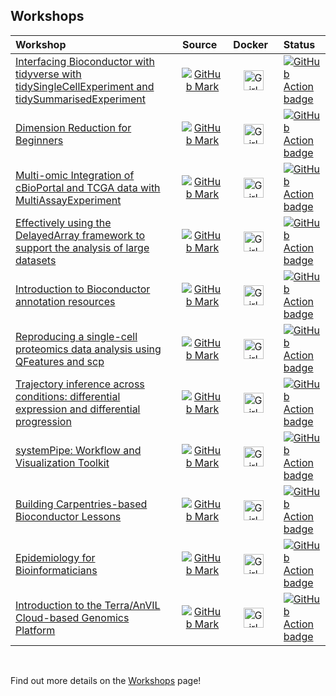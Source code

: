 
## Workshops

| Workshop                                                                                                                                                           |                                                 Source                                                    |                                                                                  Docker                                                                                     | Status                                                                                                                                                                                                               |
|:-------------------------------------------------------------------------------------------------------------------------------------------------------------------|:---------------------------------------------------------------------------------------------------------:|:---------------------------------------------------------------------------------------------------------------------------------------------------------------------------:|:---------------------------------------------------------------------------------------------------------------------------------------------------------------------------------------------------------------------|
| [Interfacing Bioconductor with tidyverse with tidySingleCellExperiment and tidySummarisedExperiment](https://stemangiola.github.io/bioc2021_tidytranscriptomics)   | [![GitHub Mark](/img/GitHub-Mark-32px.png)](https://github.com/stemangiola/bioc2021_tidytranscriptomics)  | [<img src='/img/docker-vertical-logo-monochromatic.png' alt='Girl in a jacket' width='32' height='32'>](https://hub.docker.com/r/stemangiola/bioc2021_tidytranscriptomics)  | [![GitHub Action badge](https://github.com/stemangiola/bioc2021_tidytranscriptomics/workflows/.github/workflows/basic_checks.yaml/badge.svg)](https://github.com/stemangiola/bioc2021_tidytranscriptomics/actions)   |
| [Dimension Reduction for Beginners](https://aedin.github.io/PCAworkshop)                                                                                           |             [![GitHub Mark](/img/GitHub-Mark-32px.png)](https://github.com/aedin/PCAworkshop)             |       [<img src='/img/docker-vertical-logo-monochromatic.png' alt='Girl in a jacket' width='32' height='32'>](https://hub.docker.com/r/aculhane/pcabiocworkshop2020)        | [![GitHub Action badge](https://github.com/aedin/PCAworkshop/workflows/.github/workflows/basic_checks.yaml/badge.svg)](https://github.com/aedin/PCAworkshop/actions)                                                 |
| [Multi-omic Integration of cBioPortal and TCGA data with MultiAssayExperiment](https://waldronlab.github.io/MultiAssayWorkshop)                                    |       [![GitHub Mark](/img/GitHub-Mark-32px.png)](https://github.com/waldronlab/MultiAssayWorkshop)       |         [<img src='/img/docker-vertical-logo-monochromatic.png' alt='Girl in a jacket' width='32' height='32'>](https://hub.docker.com/r/mr148/multiassayworkshop)          | [![GitHub Action badge](https://github.com/waldronlab/MultiAssayWorkshop/workflows/MAEWorkshopCheck/badge.svg)](https://github.com/waldronlab/MultiAssayWorkshop/actions)                                            |
| [Effectively using the DelayedArray framework to support the analysis of large datasets](https://PeteHaitch.github.io/BioC2021_DelayedArray_workshop)              | [![GitHub Mark](/img/GitHub-Mark-32px.png)](https://github.com/PeteHaitch/BioC2021_DelayedArray_workshop) | [<img src='/img/docker-vertical-logo-monochromatic.png' alt='Girl in a jacket' width='32' height='32'>](https://hub.docker.com/r/petehaitch/bioc2021_delayedarray_workshop) | [![GitHub Action badge](https://github.com/PeteHaitch/BioC2021_DelayedArray_workshop/workflows/.github/workflows/basic_checks.yaml/badge.svg)](https://github.com/PeteHaitch/BioC2021_DelayedArray_workshop/actions) |
| [Introduction to Bioconductor annotation resources](https://jmacdon.github.io/Bioc2021Anno)                                                                        |           [![GitHub Mark](/img/GitHub-Mark-32px.png)](https://github.com/jmacdon/Bioc2021Anno/)           |           [<img src='/img/docker-vertical-logo-monochromatic.png' alt='Girl in a jacket' width='32' height='32'>](https://hub.docker.com/r/jmacdon/bioc2021anno)            | [![GitHub Action badge](https://github.com/jmacdon/Bioc2021Anno//workflows/.github/workflows/basic_checks.yaml/badge.svg)](https://github.com/jmacdon/Bioc2021Anno//actions)                                         |
| [Reproducing a single-cell proteomics data analysis using QFeatures and scp](https://lgatto.github.io/QFeaturesScpWorkshop2021)                                    |      [![GitHub Mark](/img/GitHub-Mark-32px.png)](https://github.com/lgatto/QFeaturesScpWorkshop2021)      |      [<img src='/img/docker-vertical-logo-monochromatic.png' alt='Girl in a jacket' width='32' height='32'>](https://hub.docker.com/r/lgatto/qfeaturesscpworkshop2021)      | [![GitHub Action badge](https://github.com/lgatto/QFeaturesScpWorkshop2021/workflows/.github/workflows/basic_checks.yaml/badge.svg)](https://github.com/lgatto/QFeaturesScpWorkshop2021/actions)                     |
| [Trajectory inference across conditions: differential expression and differential progression](https://HectorRDB.github.io/bioc2021trajectories)                   |      [![GitHub Mark](/img/GitHub-Mark-32px.png)](https://github.com/HectorRDB/bioc2021trajectories)       |      [<img src='/img/docker-vertical-logo-monochromatic.png' alt='Girl in a jacket' width='32' height='32'>](https://hub.docker.com/r/HectorRDB/bioc2021trajectories)       | [![GitHub Action badge](https://github.com/HectorRDB/bioc2021trajectories/workflows/.github/workflows/basic_checks.yaml/badge.svg)](https://github.com/HectorRDB/bioc2021trajectories/actions)                       |
| [systemPipe: Workflow and Visualization Toolkit](https://systemPipeR.github.io/systemPipeWorkshop2021)                                                             |    [![GitHub Mark](/img/GitHub-Mark-32px.png)](https://github.com/systemPipeR/systemPipeWorkshop2021)     |     [<img src='/img/docker-vertical-logo-monochromatic.png' alt='Girl in a jacket' width='32' height='32'>](https://hub.docker.com/r/systempipe/systempipeworkshop2021)     | [![GitHub Action badge](https://github.com/systemPipeR/systemPipeWorkshop2021/workflows/.github/workflows/basic_checks.yaml/badge.svg)](https://github.com/systemPipeR/systemPipeWorkshop2021/actions)               |
| [Building Carpentries-based Bioconductor Lessons](https://jdrnevich.github.io/BuildACarpentriesWorkshop)                                                           |    [![GitHub Mark](/img/GitHub-Mark-32px.png)](https://github.com/jdrnevich/BuildACarpentriesWorkshop)    |    [<img src='/img/docker-vertical-logo-monochromatic.png' alt='Girl in a jacket' width='32' height='32'>](https://hub.docker.com/r/jdrnevich/buildacarpentriesworkshop)    | [![GitHub Action badge](https://github.com/jdrnevich/BuildACarpentriesWorkshop/workflows/.github/workflows/basic_checks.yaml/badge.svg)](https://github.com/jdrnevich/BuildACarpentriesWorkshop/actions)             |
| [Epidemiology for Bioinformaticians](https://cmirzayi.github.io/EpiForBioWorkshop2021)                                                                             |      [![GitHub Mark](/img/GitHub-Mark-32px.png)](https://github.com/cmirzayi/EpiForBioWorkshop2021)       |      [<img src='/img/docker-vertical-logo-monochromatic.png' alt='Girl in a jacket' width='32' height='32'>](https://hub.docker.com/r/cmirzayi/epiforbioworkshop2020)       | [![GitHub Action badge](https://github.com/cmirzayi/EpiForBioWorkshop2021/workflows/.github/workflows/basic_checks.yaml/badge.svg)](https://github.com/cmirzayi/EpiForBioWorkshop2021/actions)                       |
| [Introduction to the Terra/AnVIL Cloud-based Genomics Platform](https://waldronlab.github.io/AnVILWorkshop)                                                        |         [![GitHub Mark](/img/GitHub-Mark-32px.png)](https://github.com/waldronlab/AnVILWorkshop)          |           [<img src='/img/docker-vertical-logo-monochromatic.png' alt='Girl in a jacket' width='32' height='32'>](https://hub.docker.com/r/shbrief/anvilworkshop)           | [![GitHub Action badge](https://github.com/waldronlab/AnVILWorkshop/workflows/.github/workflows/basic_checks.yaml/badge.svg)](https://github.com/waldronlab/AnVILWorkshop/actions)                                   |

<br/>

Find out more details on the [Workshops](/workshops) page!
